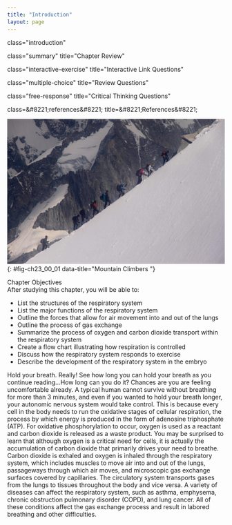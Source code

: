 ```yaml
---
title: "Introduction"
layout: page
---
```



<cnx-pi data-type="cnx.flag.introduction"> class="introduction" </cnx-pi>

<cnx-pi data-type="cnx.eoc">class="summary" title="Chapter Review"</cnx-pi>

<cnx-pi data-type="cnx.eoc">class="interactive-exercise" title="Interactive Link Questions"</cnx-pi>

<cnx-pi data-type="cnx.eoc">class="multiple-choice" title="Review Questions" </cnx-pi>

<cnx-pi data-type="cnx.eoc">class="free-response" title="Critical Thinking Questions"</cnx-pi>

<cnx-pi data-type="cnx.eoc">class=&amp;#8221;references&amp;#8221; title=&amp;#8221;References&amp;#8221;</cnx-pi>

 ![This photo shows a group of people climbing a mountain.](../resources/2300_Mountain_Climbers.jpg "The thin air at high elevations can strain the human respiratory system. (credit: &#x201C;bortescristian&#x201D;/flickr.com)"){: #fig-ch23_00_01 data-title="Mountain Climbers "}

<div data-type="note" id="eip-id1165589658015" class="chapter-objectives" markdown="1">
<div data-type="title">
Chapter Objectives
</div>
After studying this chapter, you will be able to:

* List the structures of the respiratory system
* List the major functions of the respiratory system
* Outline the forces that allow for air movement into and out of the lungs
* Outline the process of gas exchange
* Summarize the process of oxygen and carbon dioxide transport within the respiratory system
* Create a flow chart illustrating how respiration is controlled
* Discuss how the respiratory system responds to exercise
* Describe the development of the respiratory system in the embryo

</div>

Hold your breath. Really! See how long you can hold your breath as you continue reading…How long can you do it? Chances are you are feeling uncomfortable already. A typical human cannot survive without breathing for more than 3 minutes, and even if you wanted to hold your breath longer, your autonomic nervous system would take control. This is because every cell in the body needs to run the oxidative stages of cellular respiration, the process by which energy is produced in the form of adenosine triphosphate (ATP). For oxidative phosphorylation to occur, oxygen is used as a reactant and carbon dioxide is released as a waste product. You may be surprised to learn that although oxygen is a critical need for cells, it is actually the accumulation of carbon dioxide that primarily drives your need to breathe. Carbon dioxide is exhaled and oxygen is inhaled through the respiratory system, which includes muscles to move air into and out of the lungs, passageways through which air moves, and microscopic gas exchange surfaces covered by capillaries. The circulatory system transports gases from the lungs to tissues throughout the body and vice versa. A variety of diseases can affect the respiratory system, such as asthma, emphysema, chronic obstruction pulmonary disorder (COPD), and lung cancer. All of these conditions affect the gas exchange process and result in labored breathing and other difficulties.

